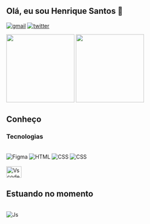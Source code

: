 ## Olá, eu sou Henrique Santos 👋
[![gmail](https://img.shields.io/badge/Gmail-D14836?style=for-the-badge&logo=gmail&logoColor=white)](mailto:henrique.eicbp@gmail.com)
[![twitter](https://img.shields.io/badge/Twitter-1DA1F2?style=for-the-badge&logo=twitter&logoColor=white)](https://twitter.com/home?lang=pt)

<div>
<img  height="180px" src="https://github-readme-stats.vercel.app/api?username=HSanttus&show_icons=true&theme=github_dark">
<img height="180px" src="https://github-readme-stats.vercel.app/api/top-langs/?username=HSanttus&theme=github_dark">
</div>

	
## Conheço
### Tecnologias
<div style="display: inline_block"><br>
  <img align="center" alt="Figma" src="https://img.shields.io/badge/figma-%23F24E1E.svg?style=for-the-badge&logo=figma&logoColor=white">
  <img align="center" alt="HTML" src="https://img.shields.io/badge/HTML5-E34F26?style=for-the-badge&logo=html5&logoColor=white">
  <img align="center" alt="CSS"  src="https://img.shields.io/badge/CSS3-1572B6?style=for-the-badge&logo=css3&logoColor=white">
  <img align="center" alt="CSS"  src="https://img.shields.io/badge/Bootstrap-563D7C?style=for-the-badge&logo=bootstrap&logoColor=white">
 </div>
<div style="display: inline_block"><br>
  <img align="center" alt="Vscode" height="30" width="40" src="https://cdn.jsdelivr.net/gh/devicons/devicon/icons/vscode/vscode-original.svg"/>
</div>

## Estuando no momento
<div style="display: inline_block"><br>
  <img align="center" alt="Js"  src="https://img.shields.io/badge/JavaScript-F7DF1E?style=for-the-badge&logo=javascript&logoColor=black">
</div>
